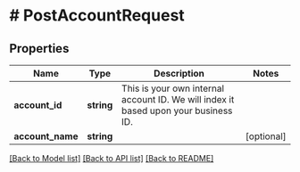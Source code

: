 # # PostAccountRequest

## Properties

Name | Type | Description | Notes
------------ | ------------- | ------------- | -------------
**account_id** | **string** | This is your own internal account ID. We will index it based upon your business ID. |
**account_name** | **string** |  | [optional]

[[Back to Model list]](../../README.md#models) [[Back to API list]](../../README.md#endpoints) [[Back to README]](../../README.md)
